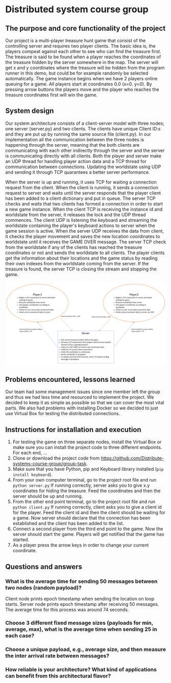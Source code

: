# Distributed system course group 

## The purpose and core functionality of the project

Our project is a multi-player treasure hunt game that consist of the controlling server and requires two player clients. The basic idea is, the players compeat against each other to see who can find the treasure first. The treasure is said to be found when a player reaches the coordinates of the treasure hidden by the server somewhere in the map. The server will get x and y coordinates where the treasure will be hidden from the program runner in this demo, but could be for example randomly be selected automatically. The game instance begins when we have 2 players online queuing for a game. All players start at coordinates 0.0 (x=0. y=0). By pressing arrow buttons the players move and the player who reaches the treasure coordinates first will win the game. 

## System design

Our system architecture consists of a client-server model with three nodes; one server (server.py) and two clients. The clients have unique Client ID:s and they are put up by running the same source file (client.py). In our implementation all the communication between the three nodes is happening through the server, meaning that the both clients are communicating with each other indirectly through the server and the server is communicating directly with all clients. Both the player and server make an UDP thread for handling player action data and a TCP thread for communication between connections. Updating the worldstate using UDP and sending it through TCP quarantees a better server performance.

When the server is up and running, it uses TCP for waiting a connection request from the client. When the client is running, it sends a connection request to server and waits until the server responds that the player client has been added to a client dictionary and put in queue. The server TCP checks and waits that two clients has formed a connection in order to start a new game instance. When the client TCP is receiving the instance id and worldstate from the server, it releases the lock and the UDP thread commences. The client UDP is listening the keyboard and streaming the worldstate containing the player's keyboard actions to server when the game session is active. When the server UDP receives the data from client, it checks the player movement and saves the new location coordinates to worldstate until it receives the GAME OVER message. The server TCP check from the worldstate if any of the clients has reached the treasure coordinates or not and sends the worldstate to all clients. The player clients get the information about their locations and the game status by reading their own indexes from the worldstate coming from the server. If the treasure is found, the server TCP is closing the stream and stopping the game. 

![alt test](/system%20discription.PNG)

## Problems encountered, lessons learned

Our team had some management issues since one member left the group and thus we had less time and resourced to implement the project. We decided to keep it as simple as possible so that we can cover the most vital parts. We also had problems with installing Docker so we decided to just use Virtual Box for testing the distributed connections. 

## Instructions for installation and execution

1. For testing the game on three separate nodes, install the Virtual Box or make sure you can install the project code to three different endpoints. For each end, ...
2. Clone or download the project code from https://github.com/Distribute-systems-course-group/group-task.
3. Make sure that you have Python, pip and Keyboard library installed (`pip install keyboard`). 
4. From your own computer terminal, go to the project root file and run `python server.py` If running correctly, server asks you to give x.y coordinates for hiding the treasure. Feed the coordinates and then the server should be up and running.
5. From the other end point terminal, go to the project root file and run `python client.py` If running correctly, client asks you to give a client id for the player. Feed the client id and then the client should be waiting for a game. Now server should declare that the connection has been established and the client has been added to the list.
6. Connect a second player from the third end point to the game. Now the server should start the game. Players will get notified that the game has started.
7. As a player press the arrow keys in order to change your current coordinate.

## Questions and answers

### What is the average time for sending 50 messages between two nodes (random payload)?

Client node prints epoch timestamp when sending the location on loop starts. Server node prints epoch timestamp after receiving 50 messages. The average time for this process was around 74 seconds.

### Choose 3 different fixed message sizes (payloads for min, average, max), what is the average time when sending 25 in each case?

### Choose a unique payload, e.g., average size, and then measure the inter arrival rate between messages?

### How reliable is your architecture? What kind of applications can benefit from this architectural flavor?

